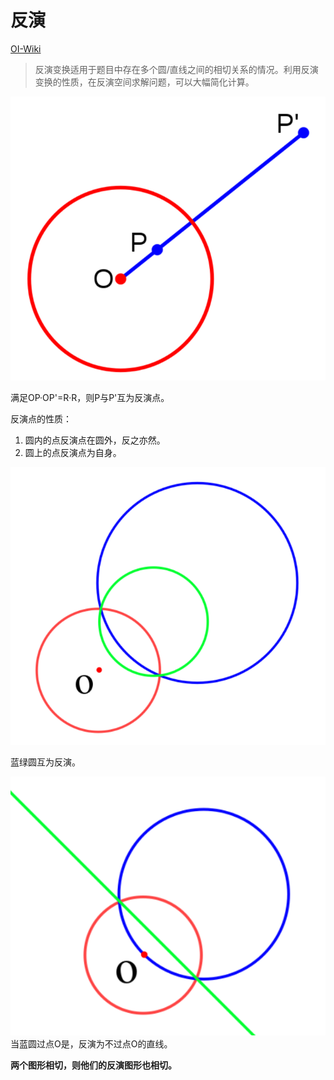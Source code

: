 # 反演
[OI-Wiki](https://oi-wiki.org/geometry/inverse/)

> 反演变换适用于题目中存在多个圆/直线之间的相切关系的情况。利用反演变换的性质，在反演空间求解问题，可以大幅简化计算。

![](_v_images/20201103235313649_23231.png)

满足OP·OP'=R·R，则P与P'互为反演点。

反演点的性质：

1. 圆内的点反演点在圆外，反之亦然。
2. 圆上的点反演点为自身。

![](_v_images/20201103235546493_10084.png)

蓝绿圆互为反演。

![](_v_images/20201103235644590_7785.png)
当蓝圆过点O是，反演为不过点O的直线。

**两个图形相切，则他们的反演图形也相切。**


